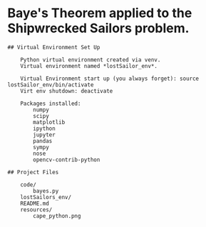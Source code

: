 # Baye's Theorem applied to the Shipwrecked Sailors problem.
	## Virtual Environment Set Up

		Python virtual environment created via venv. 
		Virtual environment named *lostSailor_env*.

		Virtual Environment start up (you always forget): source lostSailor_env/bin/activate
		Virt env shutdown: deactivate

		Packages installed:
			numpy
			scipy
			matplotlib
			ipython
			jupyter
			pandas
			sympy
			nose
			opencv-contrib-python

	## Project Files
		
		code/
			bayes.py
		lostSailors_env/
		README.md
		resources/
			cape_python.png

			
